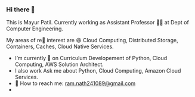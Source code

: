 ### Hi there 👋

<!--
**ramlaxman/ramlaxman** is a ✨ _special_ ✨ repository because its `README.md` (this file) appears on your GitHub profile.

Here are some ideas to get you started:
-->

This is Mayur Patil. Currently working as Assistant Professor :man_teacher: at Dept of Computer Engineering. 

My areas of re:flashlight: interest are :satisfied: Cloud Computing, Distributed Storage, Containers, Caches, Cloud Native Services. 

- I’m currently :hammer: on Curriculum Developement of Python, Cloud Computing, AWS Solution Architect.
- I also work 
Ask me about Python, Cloud Computing, Amazon Cloud Services.
- :email: How to reach me: ram.nath241089@gmail.com
- 
